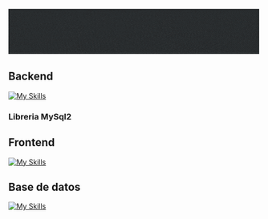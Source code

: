 ![](./public/assets/img/Agregar_un_titulo_1.gif)

## Backend
[![My Skills](https://skillicons.dev/icons?i=js,nodejs,express,npm)](https://skillicons.dev)
### Libreria MySql2

## Frontend
[![My Skills](https://skillicons.dev/icons?i=js,html,css,bootstrap)](https://skillicons.dev)

## Base de datos
[![My Skills](https://skillicons.dev/icons?i=mysql)](https://skillicons.dev)

